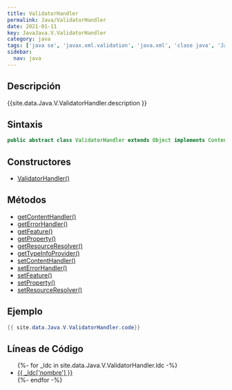 ```yaml
---
title: ValidatorHandler
permalink: Java/ValidatorHandler
date: 2021-01-11
key: JavaJava.V.ValidatorHandler
category: java
tags: ['java se', 'javax.xml.validation', 'java.xml', 'clase java', 'Java 1.5']
sidebar: 
  nav: java
---
```


## Descripción
{{site.data.Java.V.ValidatorHandler.description }}

## Sintaxis
~~~java
public abstract class ValidatorHandler extends Object implements ContentHandler
~~~

## Constructores
* [ValidatorHandler()](/Java/ValidatorHandler/ValidatorHandler/)

## Métodos
* [getContentHandler()](/Java/ValidatorHandler/getContentHandler)
* [getErrorHandler()](/Java/ValidatorHandler/getErrorHandler)
* [getFeature()](/Java/ValidatorHandler/getFeature)
* [getProperty()](/Java/ValidatorHandler/getProperty)
* [getResourceResolver()](/Java/ValidatorHandler/getResourceResolver)
* [getTypeInfoProvider()](/Java/ValidatorHandler/getTypeInfoProvider)
* [setContentHandler()](/Java/ValidatorHandler/setContentHandler)
* [setErrorHandler()](/Java/ValidatorHandler/setErrorHandler)
* [setFeature()](/Java/ValidatorHandler/setFeature)
* [setProperty()](/Java/ValidatorHandler/setProperty)
* [setResourceResolver()](/Java/ValidatorHandler/setResourceResolver)

## Ejemplo
~~~java
{{ site.data.Java.V.ValidatorHandler.code}}
~~~

## Líneas de Código
<ul>
{%- for _ldc in site.data.Java.V.ValidatorHandler.ldc -%}
   <li>
       <a href="{{_ldc['url'] }}">{{ _ldc['nombre'] }}</a>
   </li>
{%- endfor -%}
</ul>

